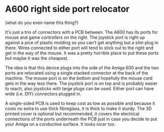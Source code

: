 # A600 right side port relocator

(what do you even name this thing?)

It's just a trio of connectors with a PCB between. The A600 has its ports for mouse and game controllers on the right. The joystick port is right up against a pice of plastic molding so you can't get anything but a slim plug in there. Wires connected to either port will tend to stick out to the right and get in the way of the mouse. It was a pretty horrible place to put these ports but maybe it was the cheapest.

The idea is that this device plugs into the side of the Amiga 600 and the two ports are relocated using a single stacked connector at the back of the machine. The mouse port is on the bottom and hopefully the mouse cord gets in the way less there. The joystick port is on top and is probably easier to reach, also joysticks with large plugs can be used. Either port can have wide (i.e. DIY) connectors plugged in.

A single-sided PCB is used to keep cost as low as possible and because it costs no extra to use thick fibreglass, it is thick to make it sturdy. The 3D printed cover is optional but recommended, it covers the electrical connections of the ports underneath the PCB just in case you decide to put your Amiga on a conductive surface. It looks nicer too.
